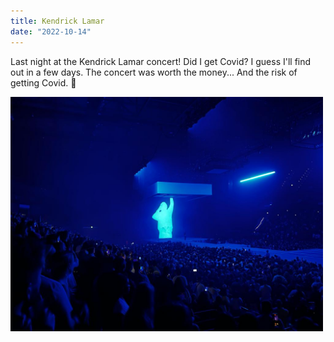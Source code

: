 ```yaml
---
title: Kendrick Lamar
date: "2022-10-14"
---
```


Last night at the Kendrick Lamar concert! Did I get Covid? I guess I'll find out in a few days. The concert was worth the money... And the risk of getting Covid. 🤩

<img src="/static/img/IMG-Kendric.jpg" width="500">

